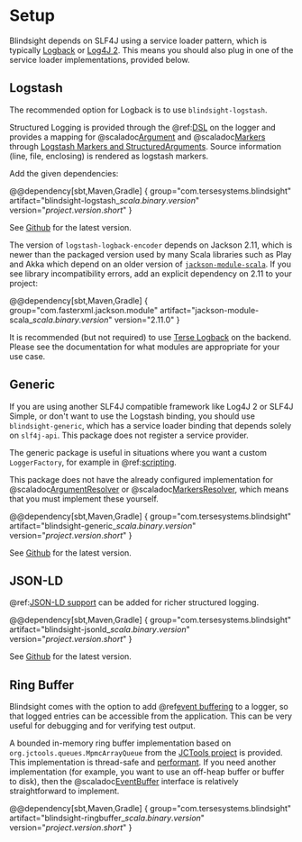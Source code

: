 # Setup

Blindsight depends on SLF4J using a service loader pattern, which is typically [Logback](http://logback.qos.ch/) or [Log4J 2](https://logging.apache.org/log4j/2.x/).  This means you should also plug in one of the service loader implementations, provided below.

## Logstash

The recommended option for Logback is to use `blindsight-logstash`.

Structured Logging is provided through the @ref:[DSL](../usage/dsl.md) on the logger and provides a mapping for @scaladoc[Argument](com.tersesystems.blindsight.Argument) and @scaladoc[Markers](com.tersesystems.blindsight.Markers) through [Logstash Markers and StructuredArguments](https://github.com/logstash/logstash-logback-encoder#event-specific-custom-fields).  Source information (line, file, enclosing) is rendered as logstash markers.

Add the given dependencies:

@@dependency[sbt,Maven,Gradle] {
group="com.tersesystems.blindsight"
artifact="blindsight-logstash_$scala.binary.version$"
version="$project.version.short$"
}

See [Github](https://github.com/tersesystems/blindsight#blindsight) for the latest version.

The version of `logstash-logback-encoder` depends on Jackson 2.11, which is newer than the packaged version used by many Scala libraries such as Play and Akka which depend on an older version of [`jackson-module-scala`](https://github.com/FasterXML/jackson-module-scala).  If you see library incompatibility errors, add an explicit dependency on 2.11 to your project:

@@dependency[sbt,Maven,Gradle] {
group="com.fasterxml.jackson.module"
artifact="jackson-module-scala_$scala.binary.version$"
version="2.11.0"
}

It is recommended (but not required) to use [Terse Logback](https://tersesystems.github.io/terse-logback/) on the backend.  Please see the documentation for what modules are appropriate for your use case.

## Generic

If you are using another SLF4J compatible framework like Log4J 2 or SLF4J Simple, or don't want to use the Logstash binding, you should use `blindsight-generic`, which has a service loader binding that depends solely on `slf4j-api`.  This package does not register a service provider.

The generic package is useful in situations where you want a custom `LoggerFactory`, for example in @ref:[scripting](../usage/scripting.md).

This package does not have the already configured implementation for @scaladoc[ArgumentResolver](com.tersesystems.blindsight.ArgumentResolver) or @scaladoc[MarkersResolver](com.tersesystems.blindsight.MarkersResolver), which means that you must implement these yourself.

@@dependency[sbt,Maven,Gradle] {
group="com.tersesystems.blindsight"
artifact="blindsight-generic_$scala.binary.version$"
version="$project.version.short$"
}

See [Github](https://github.com/tersesystems/blindsight#blindsight) for the latest version.

## JSON-LD

@ref:[JSON-LD support](../usage/jsonld.md) can be added for richer structured logging.

@@dependency[sbt,Maven,Gradle] {
group="com.tersesystems.blindsight"
artifact="blindsight-jsonld_$scala.binary.version$"
version="$project.version.short$"
}

See [Github](https://github.com/tersesystems/blindsight#blindsight) for the latest version.

## Ring Buffer

Blindsight comes with the option to add @ref[event buffering](../usage/buffer.md) to a logger, so that logged entries can be accessible from the application.  This can be very useful for debugging and for verifying test output.

A bounded in-memory ring buffer implementation based on `org.jctools.queues.MpmcArrayQueue` from the [JCTools project](https://jctools.github.io/JCTools/) is provided.  This implementation is thread-safe and [performant](http://psy-lob-saw.blogspot.com/p/lock-free-queues.html).  If you need another implementation (for example, you want to use an off-heap buffer or buffer to disk), then the @scaladoc[EventBuffer](com.tersesystems.blindsight.EventBuffer) interface is relatively straightforward to implement.

@@dependency[sbt,Maven,Gradle] {
group="com.tersesystems.blindsight"
artifact="blindsight-ringbuffer_$scala.binary.version$"
version="$project.version.short$"
}
